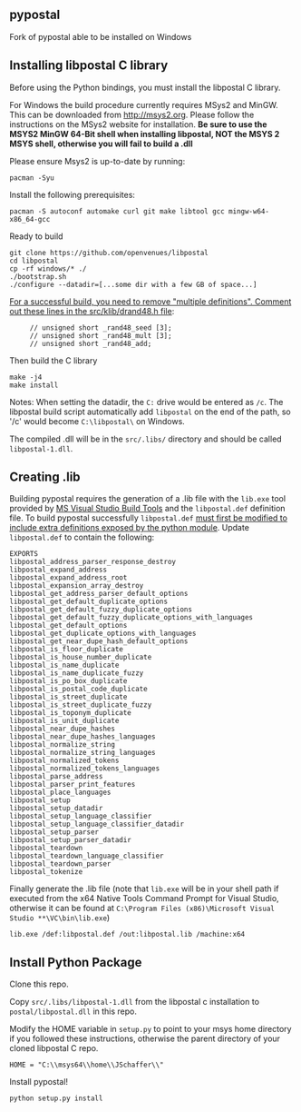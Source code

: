 pypostal
--------
Fork of pypostal able to be installed on Windows


Installing libpostal C library
------------

Before using the Python bindings, you must install the libpostal C library.


For Windows the build procedure currently requires MSys2 and MinGW. This can be downloaded from http://msys2.org. Please follow the instructions on the MSys2 website for installation. **Be sure to use the MSYS2 MinGW 64-Bit shell when installing libpostal, NOT the MSYS 2 MSYS shell, otherwise you will fail to build a .dll**

Please ensure Msys2 is up-to-date by running:
```
pacman -Syu
```

Install the following prerequisites:
```
pacman -S autoconf automake curl git make libtool gcc mingw-w64-x86_64-gcc
```

Ready to build
```
git clone https://github.com/openvenues/libpostal
cd libpostal
cp -rf windows/* ./
./bootstrap.sh
./configure --datadir=[...some dir with a few GB of space...]
```

[For a successful build, you need to remove "multiple definitions".
Comment out these lines in the src/klib/drand48.h file](https://github.com/bytedeco/javacpp-presets/issues/903#issuecomment-720445442):
```
     // unsigned short _rand48_seed [3];
     // unsigned short _rand48_mult [3];
     // unsigned short _rand48_add;
```

Then build the C library
```
make -j4
make install
```

Notes: When setting the datadir, the `C:` drive would be entered as `/c`. The libpostal build script automatically add `libpostal` on the end of the path, so '/c' would become `C:\libpostal\` on Windows.

The compiled .dll will be in the `src/.libs/` directory and should be called `libpostal-1.dll`.

Creating .lib
------------
Building pypostal requires the generation of a .lib file with the `lib.exe` tool provided by [MS Visual Studio Build Tools](https://visualstudio.microsoft.com/downloads/#build-tools-for-visual-studio-2019) and the `libpostal.def` definition file. To build pypostal successfully `libpostal.def` [must first be modified to include extra definitions exposed by the python module](https://github.com/openvenues/pypostal/issues/23#issuecomment-435170866). Update `libpostal.def` to contain the following:

```
EXPORTS
libpostal_address_parser_response_destroy
libpostal_expand_address
libpostal_expand_address_root
libpostal_expansion_array_destroy
libpostal_get_address_parser_default_options
libpostal_get_default_duplicate_options
libpostal_get_default_fuzzy_duplicate_options
libpostal_get_default_fuzzy_duplicate_options_with_languages
libpostal_get_default_options
libpostal_get_duplicate_options_with_languages
libpostal_get_near_dupe_hash_default_options
libpostal_is_floor_duplicate
libpostal_is_house_number_duplicate
libpostal_is_name_duplicate
libpostal_is_name_duplicate_fuzzy
libpostal_is_po_box_duplicate
libpostal_is_postal_code_duplicate
libpostal_is_street_duplicate
libpostal_is_street_duplicate_fuzzy
libpostal_is_toponym_duplicate
libpostal_is_unit_duplicate
libpostal_near_dupe_hashes
libpostal_near_dupe_hashes_languages
libpostal_normalize_string
libpostal_normalize_string_languages
libpostal_normalized_tokens
libpostal_normalized_tokens_languages
libpostal_parse_address
libpostal_parser_print_features
libpostal_place_languages
libpostal_setup
libpostal_setup_datadir
libpostal_setup_language_classifier
libpostal_setup_language_classifier_datadir
libpostal_setup_parser
libpostal_setup_parser_datadir
libpostal_teardown
libpostal_teardown_language_classifier
libpostal_teardown_parser
libpostal_tokenize
```

Finally generate the .lib file (note that `lib.exe` will be in your shell path if executed from the x64 Native Tools Command Prompt for Visual Studio, otherwise it can be found at ```C:\Program Files (x86)\Microsoft Visual Studio **\VC\bin\lib.exe```)

```
lib.exe /def:libpostal.def /out:libpostal.lib /machine:x64
```

Install Python Package
------------
Clone this repo. 

Copy `src/.libs/libpostal-1.dll` from the libpostal c installation to `postal/libpostal.dll` in this repo.

Modify the HOME variable in ```setup.py``` to point to your msys home directory if you followed these instructions, otherwise the parent directory of your cloned libpostal C repo.

```
HOME = "C:\\msys64\\home\\JSchaffer\\"
```

Install pypostal!
```
python setup.py install
```
